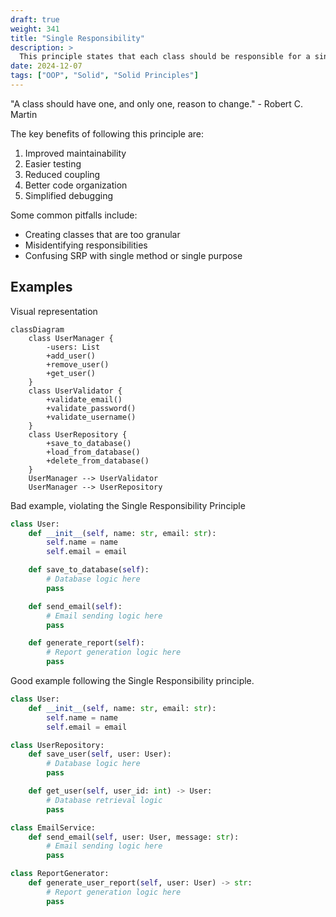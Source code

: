 ```yaml
---
draft: true
weight: 341
title: "Single Responsibility"
description: >
  This principle states that each class should be responsible for a single part of the software's functionality. It's about separation of concerns at the class level.
date: 2024-12-07
tags: ["OOP", "Solid", "Solid Principles"]
---
```


"A class should have one, and only one, reason to change." - Robert C. Martin

The key benefits of following this principle are:

1. Improved maintainability
2. Easier testing
3. Reduced coupling
4. Better code organization
5. Simplified debugging

Some common pitfalls include:

- Creating classes that are too granular
- Misidentifying responsibilities
- Confusing SRP with single method or single purpose

## Examples

Visual representation

```mermaid
classDiagram
    class UserManager {
        -users: List
        +add_user()
        +remove_user()
        +get_user()
    }
    class UserValidator {
        +validate_email()
        +validate_password()
        +validate_username()
    }
    class UserRepository {
        +save_to_database()
        +load_from_database()
        +delete_from_database()
    }
    UserManager --> UserValidator
    UserManager --> UserRepository
```

Bad example, violating the Single Responsibility Principle

```python
class User:
    def __init__(self, name: str, email: str):
        self.name = name
        self.email = email

    def save_to_database(self):
        # Database logic here
        pass

    def send_email(self):
        # Email sending logic here
        pass

    def generate_report(self):
        # Report generation logic here
        pass
```

Good example following the Single Responsibility principle.

```python
class User:
    def __init__(self, name: str, email: str):
        self.name = name
        self.email = email

class UserRepository:
    def save_user(self, user: User):
        # Database logic here
        pass

    def get_user(self, user_id: int) -> User:
        # Database retrieval logic
        pass

class EmailService:
    def send_email(self, user: User, message: str):
        # Email sending logic here
        pass

class ReportGenerator:
    def generate_user_report(self, user: User) -> str:
        # Report generation logic here
        pass
```
